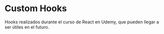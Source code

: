 # Custom Hooks

Hooks realizados durante el curso de React en Udemy, que pueden llegar a ser útiles en el futuro.